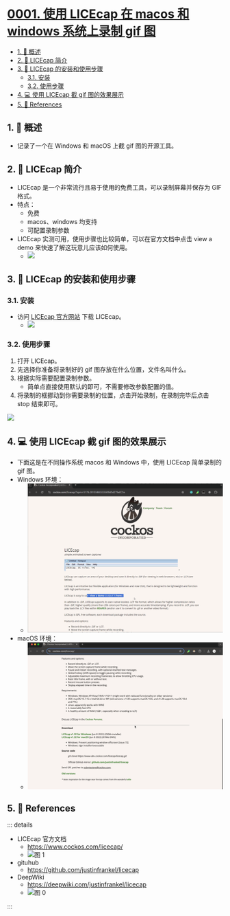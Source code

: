 # [0001. 使用 LICEcap 在 macos 和 windows 系统上录制 gif 图](https://github.com/Tdahuyou/TNotes.notes/tree/main/notes/0001.%20%E4%BD%BF%E7%94%A8%20LICEcap%20%E5%9C%A8%20macos%20%E5%92%8C%20windows%20%E7%B3%BB%E7%BB%9F%E4%B8%8A%E5%BD%95%E5%88%B6%20gif%20%E5%9B%BE)

<!-- region:toc -->

- [1. 📝 概述](#1--概述)
- [2. 📒 LICEcap 简介](#2--licecap-简介)
- [3. 📒 LICEcap 的安装和使用步骤](#3--licecap-的安装和使用步骤)
  - [3.1. 安装](#31-安装)
  - [3.2. 使用步骤](#32-使用步骤)
- [4. 💻 使用 LICEcap 截 gif 图的效果展示](#4--使用-licecap-截-gif-图的效果展示)
- [5. 🔗 References](#5--references)

<!-- endregion:toc -->

## 1. 📝 概述

- 记录了一个在 Windows 和 macOS 上截 gif 图的开源工具。

## 2. 📒 LICEcap 简介

- LICEcap 是一个非常流行且易于使用的免费工具，可以录制屏幕并保存为 GIF 格式。
- 特点：
  - 免费
  - macos、windows 均支持
  - 可配置录制参数
- LICEcap 实测可用，使用步骤也比较简单，可以在官方文档中点击 view a demo 来快速了解这玩意儿应该如何使用。
  - ![](https://cdn.jsdelivr.net/gh/tnotesjs/imgs@main/2024-10-14-10-29-36.png)

## 3. 📒 LICEcap 的安装和使用步骤

### 3.1. 安装

- 访问 [LICEcap 官方网站](https://www.cockos.com/licecap/) 下载 LICEcap。
  - ![](https://cdn.jsdelivr.net/gh/tnotesjs/imgs@main/2024-11-30-12-00-23.png)

### 3.2. 使用步骤

1. 打开 LICEcap。
2. 先选择你准备将录制好的 gif 图存放在什么位置，文件名叫什么。
3. 根据实际需要配置录制参数。
   - 简单点直接使用默认的即可，不需要修改参数配置的值。
4. 将录制的框挪动到你需要录制的位置，点击开始录制，在录制完毕后点击 stop 结束即可。

![](https://cdn.jsdelivr.net/gh/tnotesjs/imgs@main/2024-11-30-12-07-42.png)

## 4. 💻 使用 LICEcap 截 gif 图的效果展示

- 下面这是在不同操作系统 macos 和 Windows 中，使用 LICEcap 简单录制的 gif 图。
- Windows 环境：
  - ![](./assets/windows-test.gif)
- macOS 环境：
  - ![](./assets/macos-test.gif)

## 5. 🔗 References

::: details

- LICEcap 官方文档
  - https://www.cockos.com/licecap/
  - ![图 1](https://cdn.jsdelivr.net/gh/tnotesjs/imgs@main/2025-05-02-02-35-36.png)
- gituhub
  - https://github.com/justinfrankel/licecap
- DeepWiki
  - https://deepwiki.com/justinfrankel/licecap
  - ![图 0](https://cdn.jsdelivr.net/gh/tnotesjs/imgs@main/2025-05-02-02-34-54.png)

:::
